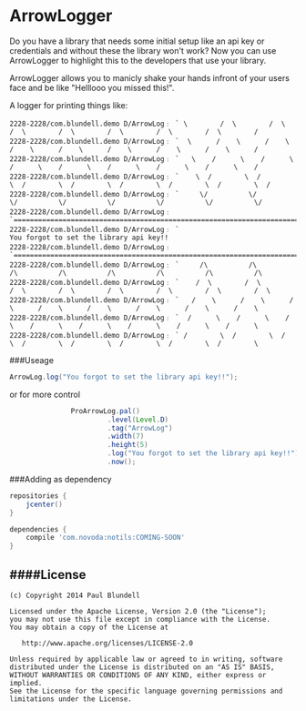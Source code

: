 ArrowLogger
===========

Do you have a library that needs some initial setup like an api key or credentials and without these the library won't work?
Now you can use ArrowLogger to highlight this to the developers that use your library.

ArrowLogger allows you to manicly shake your hands infront of your users face and be like "Helllooo you missed this!". 


A logger for printing things like:

```
2228-2228/com.blundell.demo D/ArrowLog﹕ ` \        /  \        /  \        /  \        /  \        /  \        /  \        /  \        /
2228-2228/com.blundell.demo D/ArrowLog﹕ `  \      /    \      /    \      /    \      /    \      /    \      /    \      /    \      /
2228-2228/com.blundell.demo D/ArrowLog﹕ `   \    /      \    /      \    /      \    /      \    /      \    /      \    /      \    /
2228-2228/com.blundell.demo D/ArrowLog﹕ `    \  /        \  /        \  /        \  /        \  /        \  /        \  /        \  /
2228-2228/com.blundell.demo D/ArrowLog﹕ `     \/          \/          \/          \/          \/          \/          \/          \/
2228-2228/com.blundell.demo D/ArrowLog﹕ `==================================================================================================
2228-2228/com.blundell.demo D/ArrowLog﹕ `                                    You forgot to set the library api key!!
2228-2228/com.blundell.demo D/ArrowLog﹕ `==================================================================================================
2228-2228/com.blundell.demo D/ArrowLog﹕ `     /\          /\          /\          /\          /\          /\          /\          /\
2228-2228/com.blundell.demo D/ArrowLog﹕ `    /  \        /  \        /  \        /  \        /  \        /  \        /  \        /  \
2228-2228/com.blundell.demo D/ArrowLog﹕ `   /    \      /    \      /    \      /    \      /    \      /    \      /    \      /    \
2228-2228/com.blundell.demo D/ArrowLog﹕ `  /      \    /      \    /      \    /      \    /      \    /      \    /      \    /      \
2228-2228/com.blundell.demo D/ArrowLog﹕ ` /        \  /        \  /        \  /        \  /        \  /        \  /        \  /        \
```

###Useage

```java
ArrowLog.log("You forgot to set the library api key!!");
```

or for more control

```java
               ProArrowLog.pal()
                        .level(Level.D)
                        .tag("ArrowLog")
                        .width(7)
                        .height(5)
                        .log("You forgot to set the library api key!!")
                        .now();

```

###Adding as dependency

````groovy
repositories {
    jcenter()
}
`````

````groovy
dependencies {
    compile 'com.novoda:notils:COMING-SOON'
}
````

####License
-------

    (c) Copyright 2014 Paul Blundell

    Licensed under the Apache License, Version 2.0 (the "License");
    you may not use this file except in compliance with the License.
    You may obtain a copy of the License at

       http://www.apache.org/licenses/LICENSE-2.0

    Unless required by applicable law or agreed to in writing, software
    distributed under the License is distributed on an "AS IS" BASIS,
    WITHOUT WARRANTIES OR CONDITIONS OF ANY KIND, either express or implied.
    See the License for the specific language governing permissions and
    limitations under the License.
